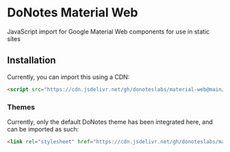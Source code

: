 # DoNotes Material Web
JavaScript import for Google Material Web components for use in static sites

## Installation

Currently, you can import this using a CDN:
```html
<script src="https://cdn.jsdelivr.net/gh/donoteslabs/material-web@main/md.js"></script>
```
### Themes

Currently, only the default DoNotes theme has been integrated here, and can be imported as such:

```html
<link rel="stylesheet" href="https://cdn.jsdelivr.net/gh/donoteslabs/material-web@v0.0.1/default.css" />
```
